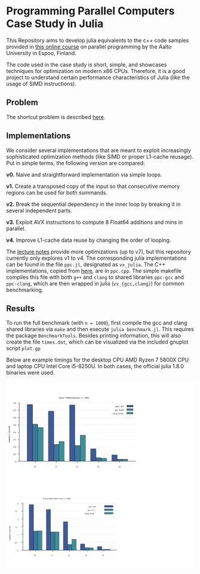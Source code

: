 
# Programming Parallel Computers Case Study in Julia

This Repository aims to develop julia equivalents to the c++ code samples provided
in [this online course](https://ppc.cs.aalto.fi/ch2/) on parallel programming by
the Aalto University in Espoo, Finland.

The code used in the case study is short, simple, and showcases techniques for
optimization on modern x86 CPUs. Therefore, it is a good project to understand
certain performance characteristics of Julia (like the usage of SIMD
instructions).

## Problem

The shortcut problem is described [here](https://ppc.cs.aalto.fi/ch2/).

## Implementations

We consider several implementations that are meant to exploit increasingly
sophisticated optimization methods (like SIMD or proper L1-cache reusage).
Put in simple terms, the following version are compared:

**v0.** Naive and straightforward implementation via simple loops.

**v1.** Create a transposed copy of the input so that consecutive memory regions
can be used for both summands.

**v2.** Break the sequential dependency in the inner loop by breaking it in
several independent parts.

**v3.** Exploit AVX instructions to compute 8 Float64 additions and mins in
parallel.

**v4.** Improve L1-cache data reuse by changing the order of looping.

The [lecture notes](https://ppc.cs.aalto.fi/ch2/) provide more optimizations (up
to v7), but this repository currently only explores v1 to v4. The corresponding
julia implementations can be found in the file `ppc.jl`, designated as
`vx_julia`. The C++ implementations, copied from
[here](https://ppc.cs.aalto.fi/ch2/), are in `ppc.cpp`. The simple makefile
compiles this file with both `g++` and `clang` to shared libraries `ppc-gcc` and
`ppc-clang`, which are then wrapped in julia (`vx_{gcc,clang}`) for common
benchmarking.

## Results

To run the full benchmark (with `n = 1000`), first compile the gcc and clang
shared libraries via `make` and then execute `julia benchmark.jl`.
This requires the package `BenchmarkTools`. Besides
printing information, this will also create the file `times.dat`, which
can be visualized via the included gnuplot script `plot.gp`

Below are example timings for the desktop CPU AMD Ryzen 7 5800X CPU and laptop CPU
Intel Core i5-8250U. In both cases, the official julia 1.8.0 binaries were used.

![performance plot ryzen-7-5800x](./plots/ryzen-7-5800x.svg)
![performance plot i5-8250U](./plots/intel-i5-8250u.svg)
